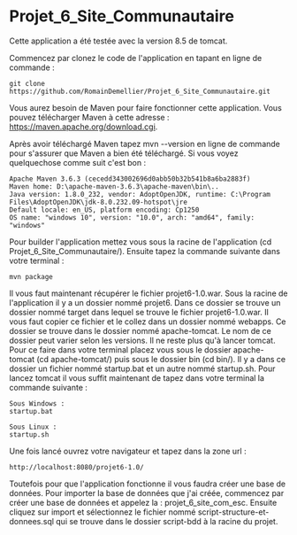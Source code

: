 # Projet_6_Site_Communautaire
 
Cette application a été testée avec la version 8.5 de tomcat.

Commencez par clonez le code de l'application en tapant en ligne de commande :

	git clone https://github.com/RomainDemellier/Projet_6_Site_Communautaire.git

Vous aurez besoin de Maven pour faire fonctionner cette application.
Vous pouvez télécharger Maven à cette adresse : https://maven.apache.org/download.cgi.

Après avoir téléchargé Maven tapez mvn --version en ligne de commande pour s'assurer que Maven a bien été téléchargé.
Si vous voyez quelquechose comme suit c'est bon : 

	Apache Maven 3.6.3 (cecedd343002696d0abb50b32b541b8a6ba2883f)
	Maven home: D:\apache-maven-3.6.3\apache-maven\bin\..
	Java version: 1.8.0_232, vendor: AdoptOpenJDK, runtime: C:\Program Files\AdoptOpenJDK\jdk-8.0.232.09-hotspot\jre
	Default locale: en_US, platform encoding: Cp1250
	OS name: "windows 10", version: "10.0", arch: "amd64", family: "windows" 

Pour builder l'application mettez vous sous la racine de l'application (cd Projet_6_Site_Communautaire/).
Ensuite tapez la commande suivante dans votre terminal :

	mvn package

Il vous faut maintenant récupérer le fichier projet6-1.0.war. Sous la racine de l'application il y a un dossier nommé projet6. Dans ce dossier se trouve un dossier nommé target dans lequel se trouve le fichier projet6-1.0.war. Il vous faut copier ce fichier et le collez dans un dossier nommé webapps. Ce dossier se trouve dans le dossier nommé apache-tomcat. Le nom de ce dossier peut varier selon les versions.
Il ne reste plus qu'à lancer tomcat. Pour ce faire dans votre terminal placez vous sous le dossier apache-tomcat (cd apache-tomcat/) puis sous le dossier bin (cd bin/). Il y a dans ce dossier un fichier nommé startup.bat et un autre nommé startup.sh. Pour lancez tomcat il vous suffit maintenant de tapez dans votre terminal la commande suivante :

	Sous Windows :
	startup.bat

	Sous Linux :
	startup.sh 

Une fois lancé ouvrez votre navigateur et tapez dans la zone url :

	http://localhost:8080/projet6-1.0/

Toutefois pour que l'application fonctionne il vous faudra créer une base de données.
Pour importer la base de données que  j'ai créée, commencez par créer une base de données et appelez la : projet_6_site_com_esc.
Ensuite cliquez sur import et sélectionnez le fichier nommé script-structure-et-donnees.sql qui se trouve dans le dossier script-bdd à la racine du projet.
